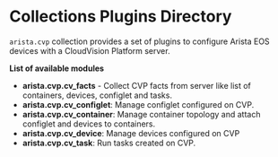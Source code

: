 # Collections Plugins Directory

`arista.cvp` collection provides a set of plugins to configure Arista EOS devices with a CloudVision Platform server.

__List of available modules__

- __arista.cvp.cv_facts__ - Collect CVP facts from server like list of containers, devices, configlet and tasks.
- __arista.cvp.cv_configlet__:  Manage configlet configured on CVP.
- __arista.cvp.cv_container__:  Manage container topology and attach configlet and devices to containers.
- __arista.cvp.cv_device__: Manage devices configured on CVP
- __arista.cvp.cv_task__:  Run tasks created on CVP.